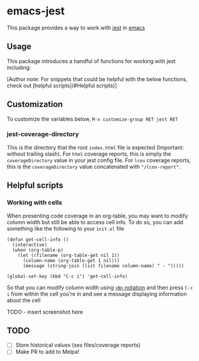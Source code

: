 # emacs-jest

This package provides a way to work with [jest](https://jestjs.io/) in [emacs](https://www.gnu.org/software/emacs/)

## Usage

This package introduces a handful of functions for working with jest including:

[Author note: For snippets that could be helpful with the below functions, check out [helpful scripts](#Helpful scripts)]

## Customization

To customize the variables below, `M-x customize-group RET jest RET`

### jest-coverage-directory

This is the directory that the root `index.html` file is expected (Important: without trailing slash). For `html` coverage reports, this is simply the `coverageDirectory` value in your jest config file. For `lcov` coverage reports, this is the `coverageDirectory` value concatenated with `"/lcov-report"`.

## Helpful scripts

### Working with cells

When presenting code coverage in an org-table, you may want to modify column width but still be able to access cell info. To do so, you can add something like the following to your `init.el` file

```elisp
(defun get-cell-info ()
  (interactive)
  (when (org-table-p)
    (let ((filename (org-table-get nil 1))
	  (column-name (org-table-get 1 nil)))
      (message (string-join (list filename column-name) " - ")))))

(global-set-key (kbd "C-c i") 'get-cell-info)
```

So that you can modify column width using [`<N>` notation](https://orgmode.org/manual/Column-Width-and-Alignment.html) and then press `C-c i` from within the cell you're in and see a message displaying information about the cell

TODO - insert screenshot here

## TODO

- [ ] Store historical values (ses files/coverage reports)
- [ ] Make PR to add to Melpa!
